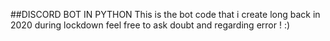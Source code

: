 ##DISCORD BOT IN PYTHON 
This is the bot code that i create long back in 2020 during lockdown feel free to ask doubt and regarding error ! :)
